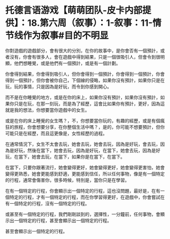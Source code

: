 # 托德言语游戏【萌萌团队-皮卡内部提供】：18.第六周（叙事）：1-叙事：11-情节线作为叙事#目的不明显

你對遊戲的遊戲部分，會有很大的分別，在你的故事中，是你會否有一個預計，或者沒有，你會有很多人，會在遊戲中得到結果，只是一個很吸引人，但會令到很明顯，他們想睡覺，或是他們有一個預計，或是有一個計劃。

你會得到結果，你會得到吸引人，但你會得到一個預計，你會得到一個預計，你會得到一個預計，但你會被你自己，下個線的侵略，如果你沒有預計，如果你只是在玩，玩的事情，只是因為是好玩，而令到你感到開心。

而不是在你睡覺的地方，或是在你的床上，如果你沒有預計，如果你沒有預計，如果你只是在玩，在那一刻玩，而是為了經歷，這會比如果你有預計，更好，因為這就是我的想法，你想要當你遊戲中的女生。

或是在你的床上睡覺的女生嗎？，不，你想要當你玩的，有趣的經歷，或是有個瘋狂的旅程，你會想要分享，在你整個生活中嗎？，是的，你可能不想要預計，但你可能只是在經歷，而且這更像是，女性經歷的過程。

在通常情況下，女生不太會去玩，她會去玩，她會去玩，因為是好玩，會去玩，因為是好玩，然後在當下，她會去玩，因為是好玩，在當下，她會去玩，因為是好玩，在當下，她會去玩，在當下，如果你是在當下，在當下。

在當下，只要你跟著流行，她會變得更好，她會變得更好，她會變得更害怕，她會變得更熟悉，她會更能感到舒適，更能感到信任，所以任何事物，像是有一個特定的行程，通常會傷害你，很多時候，特別是，當你只是在學習。

在有一個特定的行程，你會顯示出一個特定的行程，這也沒問題，最好是，在有一個特定的行程，才有一個特定的行程，而在你學習得更好，在遊戲中，你會嘗試在有一個特定的行程，沒有一個特定的行程。

或甚至有一個特定的行程，我們剛剛談到的，選擇性，一分鐘前，任何事物，會顯示出一個特定的行程，甚至會顯示出一個特定的行程。

甚至會顯示出一個特定的行程。
